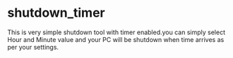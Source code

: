 # shutdown_timer
This is very simple shutdown tool with timer enabled.you can simply select Hour and Minute value and your PC will be shutdown when time arrives as per your settings.
